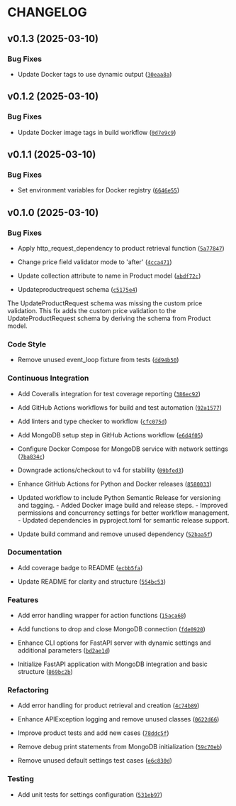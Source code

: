 # CHANGELOG


## v0.1.3 (2025-03-10)

### Bug Fixes

- Update Docker tags to use dynamic output
  ([`30eaa8a`](https://github.com/ucm-cse-prg/fastapi-tutorial/commit/30eaa8aff2a93604e9681a9834601a4301e4f5b9))


## v0.1.2 (2025-03-10)

### Bug Fixes

- Update Docker image tags in build workflow
  ([`0d7e9c9`](https://github.com/ucm-cse-prg/fastapi-tutorial/commit/0d7e9c90c77b380d4e212c2ba84f15d507f7a556))


## v0.1.1 (2025-03-10)

### Bug Fixes

- Set environment variables for Docker registry
  ([`6646e55`](https://github.com/ucm-cse-prg/fastapi-tutorial/commit/6646e55a3b766889a2f217d29664f588b7a880f3))


## v0.1.0 (2025-03-10)

### Bug Fixes

- Apply http_request_dependency to product retrieval function
  ([`5a77847`](https://github.com/ucm-cse-prg/fastapi-tutorial/commit/5a778476d0bb118ed989a7dc02dee3919f7d1398))

- Change price field validator mode to 'after'
  ([`4cca471`](https://github.com/ucm-cse-prg/fastapi-tutorial/commit/4cca471369dd0e22393c77b40862703ced998771))

- Update collection attribute to name in Product model
  ([`abdf72c`](https://github.com/ucm-cse-prg/fastapi-tutorial/commit/abdf72ca2d36dea03903e4c465643392dd14c555))

- Updateproductrequest schema
  ([`c5175e4`](https://github.com/ucm-cse-prg/fastapi-tutorial/commit/c5175e47e403132cbcd404ab020ead77393658c0))

The UpdateProductRequest schema was missing the custom price validation. This fix adds the custom
  price validation to the UpdateProductRequest schema by deriving the schema from Product model.

### Code Style

- Remove unused event_loop fixture from tests
  ([`dd94b50`](https://github.com/ucm-cse-prg/fastapi-tutorial/commit/dd94b500557798b2de620f47e49f380b48ff6660))

### Continuous Integration

- Add Coveralls integration for test coverage reporting
  ([`386ec92`](https://github.com/ucm-cse-prg/fastapi-tutorial/commit/386ec92741ab97da78deb232067cc433484bfee7))

- Add GitHub Actions workflows for build and test automation
  ([`92a1577`](https://github.com/ucm-cse-prg/fastapi-tutorial/commit/92a1577c09498b3fc646524544a24d1ab7a805c8))

- Add linters and type checker to workflow
  ([`cfc075d`](https://github.com/ucm-cse-prg/fastapi-tutorial/commit/cfc075da054c9d7b962c26e215afad3772fedc2d))

- Add MongoDB setup step in GitHub Actions workflow
  ([`e6d4f05`](https://github.com/ucm-cse-prg/fastapi-tutorial/commit/e6d4f05d9de412697e612afff82e87df8b70a5f6))

- Configure Docker Compose for MongoDB service with network settings
  ([`7ba834c`](https://github.com/ucm-cse-prg/fastapi-tutorial/commit/7ba834c8085d36962a875b84e8d446b178adecd7))

- Downgrade actions/checkout to v4 for stability
  ([`09bfed3`](https://github.com/ucm-cse-prg/fastapi-tutorial/commit/09bfed31eb204abb60a1291f102f1981f15cbc92))

- Enhance GitHub Actions for Python and Docker releases
  ([`8580033`](https://github.com/ucm-cse-prg/fastapi-tutorial/commit/8580033ce218a5211e60542842a144452db8d624))

- Updated workflow to include Python Semantic Release for versioning and tagging. - Added Docker
  image build and release steps. - Improved permissions and concurrency settings for better workflow
  management. - Updated dependencies in pyproject.toml for semantic release support.

- Update build command and remove unused dependency
  ([`52baa5f`](https://github.com/ucm-cse-prg/fastapi-tutorial/commit/52baa5fec68849467d33de989b05f6e07861ff2e))

### Documentation

- Add coverage badge to README
  ([`ecbb5fa`](https://github.com/ucm-cse-prg/fastapi-tutorial/commit/ecbb5fa0d4e752512fe9d6e081a2fec72c7fac39))

- Update README for clarity and structure
  ([`554bc53`](https://github.com/ucm-cse-prg/fastapi-tutorial/commit/554bc53dc45d4a759ce8fd215572db8bd1484c21))

### Features

- Add error handling wrapper for action functions
  ([`15aca68`](https://github.com/ucm-cse-prg/fastapi-tutorial/commit/15aca68f6ec97010c74f5f3d944091ba5d6332fe))

- Add functions to drop and close MongoDB connection
  ([`fde0920`](https://github.com/ucm-cse-prg/fastapi-tutorial/commit/fde0920d71c12bc2afe94b6c1aaf860d0ac8ebf7))

- Enhance CLI options for FastAPI server with dynamic settings and additional parameters
  ([`bd2ae1d`](https://github.com/ucm-cse-prg/fastapi-tutorial/commit/bd2ae1d919ea3ec0ec68d35f6a9b5ce2d68238db))

- Initialize FastAPI application with MongoDB integration and basic structure
  ([`869bc2b`](https://github.com/ucm-cse-prg/fastapi-tutorial/commit/869bc2b5eb85535b1f9f867f0918760d90263026))

### Refactoring

- Add error handling for product retrieval and creation
  ([`4c74b89`](https://github.com/ucm-cse-prg/fastapi-tutorial/commit/4c74b898200d4109074c627b874f5de1770495be))

- Enhance APIException logging and remove unused classes
  ([`0622d66`](https://github.com/ucm-cse-prg/fastapi-tutorial/commit/0622d6655350b183c311efee0424bb6c4f541307))

- Improve product tests and add new cases
  ([`78ddc5f`](https://github.com/ucm-cse-prg/fastapi-tutorial/commit/78ddc5fb9d7510b606cdfac6b564ae22ddfe0e15))

- Remove debug print statements from MongoDB initialization
  ([`59c70eb`](https://github.com/ucm-cse-prg/fastapi-tutorial/commit/59c70ebbfb0d4a3d1af3133b73778055c98a6070))

- Remove unused default settings test cases
  ([`e6c830d`](https://github.com/ucm-cse-prg/fastapi-tutorial/commit/e6c830dcc1b25bf3e6016f8e173cdff2c0f7a56e))

### Testing

- Add unit tests for settings configuration
  ([`531eb97`](https://github.com/ucm-cse-prg/fastapi-tutorial/commit/531eb97a2766294a43976bee906775edce8c68fa))
